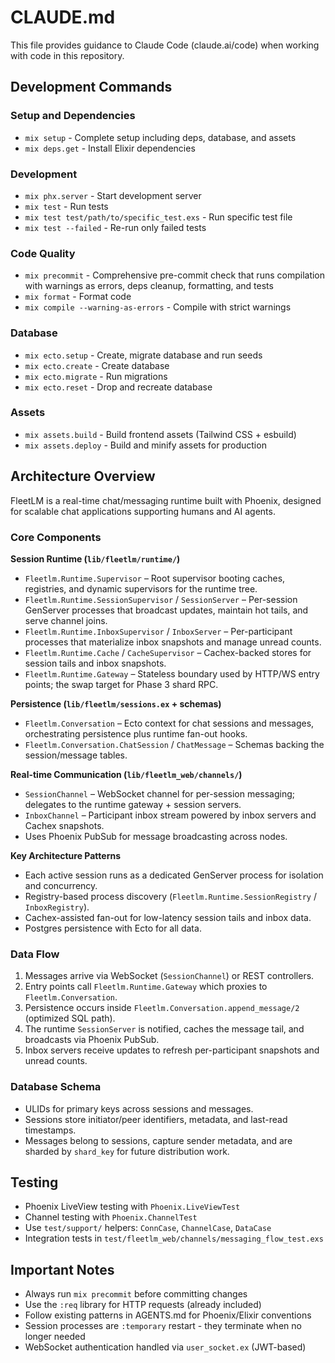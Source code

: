 # CLAUDE.md

This file provides guidance to Claude Code (claude.ai/code) when working with code in this repository.

## Development Commands

### Setup and Dependencies
- `mix setup` - Complete setup including deps, database, and assets
- `mix deps.get` - Install Elixir dependencies

### Development
- `mix phx.server` - Start development server
- `mix test` - Run tests
- `mix test test/path/to/specific_test.exs` - Run specific test file
- `mix test --failed` - Re-run only failed tests

### Code Quality
- `mix precommit` - Comprehensive pre-commit check that runs compilation with warnings as errors, deps cleanup, formatting, and tests
- `mix format` - Format code
- `mix compile --warning-as-errors` - Compile with strict warnings

### Database
- `mix ecto.setup` - Create, migrate database and run seeds
- `mix ecto.create` - Create database
- `mix ecto.migrate` - Run migrations
- `mix ecto.reset` - Drop and recreate database

### Assets
- `mix assets.build` - Build frontend assets (Tailwind CSS + esbuild)
- `mix assets.deploy` - Build and minify assets for production

## Architecture Overview

FleetLM is a real-time chat/messaging runtime built with Phoenix, designed for scalable chat applications supporting humans and AI agents.

### Core Components

**Session Runtime (`lib/fleetlm/runtime/`)**
- `Fleetlm.Runtime.Supervisor` – Root supervisor booting caches, registries, and dynamic supervisors for the runtime tree.
- `Fleetlm.Runtime.SessionSupervisor` / `SessionServer` – Per-session GenServer processes that broadcast updates, maintain hot tails, and serve channel joins.
- `Fleetlm.Runtime.InboxSupervisor` / `InboxServer` – Per-participant processes that materialize inbox snapshots and manage unread counts.
- `Fleetlm.Runtime.Cache` / `CacheSupervisor` – Cachex-backed stores for session tails and inbox snapshots.
- `Fleetlm.Runtime.Gateway` – Stateless boundary used by HTTP/WS entry points; the swap target for Phase 3 shard RPC.

**Persistence (`lib/fleetlm/sessions.ex` + schemas)**
- `Fleetlm.Conversation` – Ecto context for chat sessions and messages, orchestrating persistence plus runtime fan-out hooks.
- `Fleetlm.Conversation.ChatSession` / `ChatMessage` – Schemas backing the session/message tables.

**Real-time Communication (`lib/fleetlm_web/channels/`)**
- `SessionChannel` – WebSocket channel for per-session messaging; delegates to the runtime gateway + session servers.
- `InboxChannel` – Participant inbox stream powered by inbox servers and Cachex snapshots.
- Uses Phoenix PubSub for message broadcasting across nodes.

**Key Architecture Patterns**
- Each active session runs as a dedicated GenServer process for isolation and concurrency.
- Registry-based process discovery (`Fleetlm.Runtime.SessionRegistry` / `InboxRegistry`).
- Cachex-assisted fan-out for low-latency session tails and inbox data.
- Postgres persistence with Ecto for all data.

### Data Flow
1. Messages arrive via WebSocket (`SessionChannel`) or REST controllers.
2. Entry points call `Fleetlm.Runtime.Gateway` which proxies to `Fleetlm.Conversation`.
3. Persistence occurs inside `Fleetlm.Conversation.append_message/2` (optimized SQL path).
4. The runtime `SessionServer` is notified, caches the message tail, and broadcasts via Phoenix PubSub.
5. Inbox servers receive updates to refresh per-participant snapshots and unread counts.

### Database Schema
- ULIDs for primary keys across sessions and messages.
- Sessions store initiator/peer identifiers, metadata, and last-read timestamps.
- Messages belong to sessions, capture sender metadata, and are sharded by `shard_key` for future distribution work.

## Testing

- Phoenix LiveView testing with `Phoenix.LiveViewTest`
- Channel testing with `Phoenix.ChannelTest`
- Use `test/support/` helpers: `ConnCase`, `ChannelCase`, `DataCase`
- Integration tests in `test/fleetlm_web/channels/messaging_flow_test.exs`

## Important Notes

- Always run `mix precommit` before committing changes
- Use the `:req` library for HTTP requests (already included)
- Follow existing patterns in AGENTS.md for Phoenix/Elixir conventions
- Session processes are `:temporary` restart - they terminate when no longer needed
- WebSocket authentication handled via `user_socket.ex` (JWT-based)
